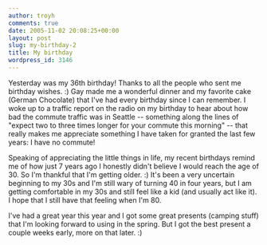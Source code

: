 ```yaml
---
author: troyh
comments: true
date: 2005-11-02 20:08:25+00:00
layout: post
slug: my-birthday-2
title: My birthday
wordpress_id: 3146
---
```


Yesterday was my 36th birthday! Thanks to all the people who sent me birthday wishes. :)  Gay made me a wonderful dinner and my favorite cake (German Chocolate) that I've had every birthday since I can remember. I woke up to a traffic report on the radio on my birthday to hear about how bad the commute traffic was in Seattle -- something along the lines of "expect two to three times longer for your commute this morning" -- that really makes me appreciate something I have taken for granted the last few years: I have no commute!

Speaking of appreciating the little things in life, my recent birthdays remind me of how just 7 years ago I honestly didn't believe I would reach the age of 30. So I'm thankful that I'm getting older. :) It's been a very uncertain beginning to my 30s and I'm still wary of turning 40 in four years, but I am getting comfortable in my 30s and still feel like a kid (and usually act like it). I hope that I still have that feeling when I'm 80.

I've had a great year this year and I got some great presents (camping stuff) that I'm looking forward to using in the spring. But I got the best present a couple weeks early, more on that later. :)
